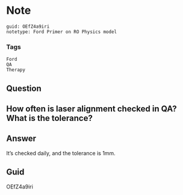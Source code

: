 # Note
```
guid: OEfZ4a9iri
notetype: Ford Primer on RO Physics model
```

### Tags
```
Ford
QA
Therapy
```

## Question
<h2>How often is laser alignment checked in QA? What is the tolerance?</h2>

## Answer
<section>
<p>It’s checked daily, and the tolerance is 1mm.</p>


</section>

## Guid
OEfZ4a9iri
